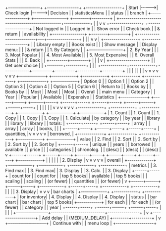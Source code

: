 +----------------+      +----------------+      +------------------+
|     Start      |----->|  Check login   |----->|    Decision      |
| statisticsMenu |      |    status      |      |    branch        |
+----------------+      +----------------+      +--------+---------+
                                                         |
         +-------------------------------------------------+-------------+
         |                                                               |
         v                                                               v
+----------------+                                              +------------------+
| Not logged in  |                                              |    Logged in     |
| Show error     |                                              |    Check book    |
| & return       |                                              |    availability  |
+----------------+                                              +--------+---------+
                                                                         |
                                          +--------------------------+---+----------------+
                                          |                          |                    |
                                          v                          v                    |
                                +-----------------+       +-------------------+           |
                                |  Library empty  |       |   Books exist     |           |
                                |  Show message   |       |   Display menu:   |           |
                                |  & return       |       |   1. By Category  |           |
                                +-----------------+       |   2. By Year      |           |
                                                          |   3. Most Popular |           |
                                                          |   4. Most Available|          |
                                                          |   5. Most Expensive|          |
                                                          |   6. Overall Stats |          |
                                                          |   0. Back         |           |
                                                          +---------+---------+           |
                                                                    |                     |
                                                                    v                     |
                                                          +-------------------+           |
                                                          |  Get user choice  |           |
                                                          +--------+----------+           |
                                                                   |                      |
              +-------------+-------------+-------------+----------+----------+-----------+----------+
              |             |             |             |          |          |                      |
              v             v             v             v          v          v                      v
      +-------------+ +------------+ +------------+ +------------+ +------------+ +-------------+ +------------+
      |  Option 0   | | Option 1   | | Option 2   | | Option 3   | | Option 4   | | Option 5    | | Option 6   |
      |  Return to  | | Books by   | | Books by   | | Most       | | Most       | | Most        | | Overall    |
      |  main menu  | | Category   | | Year       | | Popular    | | Available  | | Expensive   | | Statistics |
      +-------------+ +------+-----+ +------+-----+ +------+-----+ +------+-----+ +------+------+ +------+-----+
                             |             |             |             |             |              |
                             v             v             v             v             v              v
                     +-------------+  +------------+ +------------+ +------------+ +------------+ +------------+
                     | 1. Count    |  | 1. Count   | | 1. Copy    | | 1. Copy    | | 1. Copy    | | 1. Calculate|
                     | by category |  | by year    | | library    | | library    | | library    | | totals:    |
                     +------+------+  +------+-----+ | array      | | array      | | array      | | books,     |
                            |                |       +------+-----+ +------+-----+ +------+-----+ | quantities,|
                            v                v              v             v             v         | borrowed,   |
                     +-------------+  +------------+  +------------+ +------------+ +------------+ | value      |
                     | 2. Find     |  | 2. Sort    |  | 2. Sort by | | 2. Sort by | | 2. Sort by | +------+-----+
                     | unique      |  | years      |  | borrowed   | | available  | | price      |        |
                     | categories  |  | chronolog. |  | (desc)     | | (desc)     | | (desc)     |        v
                     +------+------+  +------+-----+  +------+-----+ +------+-----+ +------+-----+ +------------+
                            |                |               |             |             |         | 2. Display  |
                            v                v               v             v             v         | overall     |
                     +-------------+  +------------+  +------------+ +------------+ +------------+ | metrics     |
                     | 3. Find max |  | 3. Find max|  | 3. Display | | 3. Calc.   | | 3. Display | +------+-----+
                     | count for   |  | count for  |  | top 5 books| | available  | | top 5 books|        |
                     | scaling     |  | scaling    |  | (or fewer) | | quantities | | (or fewer) |        v
                     +------+------+  +------+-----+  +------------+ +------+-----+ +------------+ +------------+
                            |                |                           |                         | 3. Display  |
                            v                v                           v                         | bar charts  |
                     +-------------+  +------------+              +------------+                   | for inventory|
                     | 4. Display  |  | 4. Display |              | 4. Display |                   | status      |
                     | bar chart   |  | bar chart  |              | top 5 books|                   +------------+
                     | for each    |  | for each   |              | (or fewer) |
                     | category    |  | year       |              +------+-----+
                     +------+------+  +------+-----+                     |
                            |                |                           |
                            +----------------+---------------------------+----------------+
                                                                                         |
                                                                                         v
                                                                               +-------------------+
                                                                               | Add delay         |
                                                                               | (MEDIUM_DELAY)    |
                                                                               +--------+----------+
                                                                                        |
                                                                                        v
                                                                               +-------------------+
                                                                               | Continue with     |
                                                                               | menu loop         |
                                                                               +-------------------+